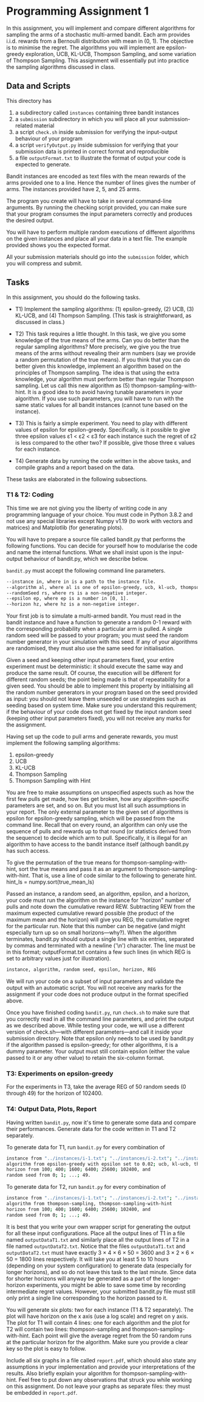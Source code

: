# Programming Assignment 1

In this assignment, you will implement and compare different algorithms for sampling the arms of a stochastic multi-armed bandit. Each arm provides i.i.d. rewards from a Bernoulli distribution with mean in (0, 1). The objective is to minimise the regret. The algorithms you will implement are epsilon-greedy exploration, UCB, KL-UCB, Thompson Sampling, and some variation of Thompson Sampling. This assignment will essentially put into practice the sampling algorithms discussed in class.


## Data and Scripts
This directory has 
1. a subdirectory called `instances` containing three bandit instances
2. a `submission` subdirectory in which you will place all your submission-related material
3. a script `check.sh` inside submission for verifying the input-output behaviour of your program
4. a script `verifyOutput.py` inside submission for verifying that your submission data is printed in correct format and reproducible
5. a file `outputFormat.txt` to illustrate the format of output your code is expected to generate.

Bandit instances are encoded as text files with the mean rewards of the arms provided one to a line. Hence the number of lines gives the number of arms. The instances provided have 2, 5, and 25 arms.

The program you create will have to take in several command-line arguments. By running the checking script provided, you can make sure that your program consumes the input parameters correctly and produces the desired output.

You will have to perform multiple random executions of different algorithms on the given instances and place all your data in a text file. The example provided shows you the expected format.

All your submission materials should go into the `submission` folder, which you will compress and submit.


## Tasks
In this assignment, you should do the following tasks.
- T1) Implement the sampling algorithms: (1) epsilon-greedy, (2) UCB, (3) KL-UCB, and (4) Thompson Sampling. (This task is straightforward, as discussed in class.)

- T2) This task requires a little thought. In this task, we give you some knowledge of the true means of the arms. Can you do better than the regular sampling algorithms? More precisely, we give you the true means of the arms without revealing their arm numbers (say we provide a random permutation of the true means). If you think that you can do better given this knowledge, implement an algorithm based on the principles of Thompson sampling. The idea is that using the extra knowledge, your algorithm must perform better than regular Thompson sampling. Let us call this new algorithm as (5) thompson-sampling-with-hint. It is a good idea to to avoid having tunable parameters in your algorithm. If you use such parameters, you will have to run with the same static values for all bandit instances (cannot tune based on the instance).

- T3) This is fairly a simple experiment. You need to play with different values of epsilon for epsilon-greedy. Specifically, is it possible to give three epsilon values ε1 < ε2 < ε3 for each instance such the regret of ε2 is less compared to the other two? If possible, give those three ε values for each instance.

- T4) Generate data by running the code written in the above tasks, and compile graphs and a report based on the data.


These tasks are elaborated in the following subsections.

### T1 & T2: Coding
This time we are not giving you the liberty of writing code in any programming language of your choice. You must code in Python 3.8.2 and not use any special libraries except Numpy v1.19 (to work with vectors and matrices) and Matplotlib (for generating plots).

You will have to prepare a source file called bandit.py that performs the following functions. You can decide for yourself how to modularise the code and name the internal functions. What we shall insist upon is the input-output behaviour of bandit.py, which we describe below.

`bandit.py` must accept the following command line parameters.

```bash
--instance in, where in is a path to the instance file.
--algorithm al, where al is one of epsilon-greedy, ucb, kl-ucb, thompson-sampling, and thompson-sampling-with-hint.
--randomSeed rs, where rs is a non-negative integer.
--epsilon ep, where ep is a number in [0, 1].
--horizon hz, where hz is a non-negative integer.
```

Your first job is to simulate a multi-armed bandit. You must read in the bandit instance and have a function to generate a random 0-1 reward with the corresponding probability when a particular arm is pulled. A single random seed will be passed to your program; you must seed the random number generator in your simulation with this seed. If any of your algorithms are randomised, they must also use the same seed for initialisation.

Given a seed and keeping other input parameters fixed, your entire experiment must be deterministic: it should execute the same way and produce the same result. Of course, the execution will be different for different random seeds; the point being made is that of repeatability for a given seed. You should be able to implement this property by initialising all the random number generators in your program based on the seed provided as input: you should not leave them unseeded or use strategies such as seeding based on system time. Make sure you understand this requirement; if the behaviour of your code does not get fixed by the input random seed (keeping other input parameters fixed), you will not receive any marks for the assignment.

Having set up the code to pull arms and generate rewards, you must implement the following sampling algorithms: 
1) epsilon-greedy
2) UCB
3) KL-UCB
4) Thompson Sampling
5) Thompson Sampling with Hint

You are free to make assumptions on unspecified aspects such as how the first few pulls get made, how ties get broken, how any algorithm-specific parameters are set, and so on. But you must list all such assumptions in your report. The only external parameter to the given set of algorithms is epsilon for epsilon-greedy sampling, which will be passed from the command line. Recall that on every round, an algorithm can only use the sequence of pulls and rewards up to that round (or statistics derived from the sequence) to decide which arm to pull. Specifically, it is illegal for an algorithm to have access to the bandit instance itself (although bandit.py has such access.

To give the permutation of the true means for thompson-sampling-with-hint, sort the true means and pass it as an argument to thompson-sampling-with-hint. That is, use a line of code similar to the following to generate hint. hint_ls = numpy.sort(true_mean_ls)

Passed an instance, a random seed, an algorithm, epsilon, and a horizon, your code must run the algorithm on the instance for "horizon" number of pulls and note down the cumulative reward REW. Subtracting REW from the maximum expected cumulative reward possible (the product of the maximum mean and the horizon) will give you REG, the cumulative regret for the particular run. Note that this number can be negative (and might especially turn up so on small horizons—why?). When the algorithm terminates, bandit.py should output a single line with six entries, separated by commas and terminated with a newline ('\n') character. The line must be in this format; outputFormat.txt contains a few such lines (in which REG is set to arbitrary values just for illustration).
```bash
instance, algorithm, random seed, epsilon, horizon, REG
```
We will run your code on a subset of input parameters and validate the output with an automatic script. You will not receive any marks for the assignment if your code does not produce output in the format specified above.

Once you have finished coding `bandit.py`, run `check.sh` to make sure that you correctly read in all the command line parameters, and print the output as we described above. While testing your code, we will use a different version of check.sh—with different parameters—and call it inside your submission directory.
Note that epsilon only needs to be used by bandit.py if the algorithm passed is epsilon-greedy; for other algorithms, it is a dummy parameter. Your output must still contain epsilon (either the value passed to it or any other value) to retain the six-column format.

### T3: Experiments on epsilon-greedy
For the experiments in T3, take the average REG of 50 random seeds (0 through 49) for the horizon of 102400.

### T4: Output Data, Plots, Report
Having written `bandit.py`, now it's time to generate some data and compare their performances. Generate data for the code written in T1 and T2 separately.

To generate data for T1, run `bandit.py` for every combination of

```bash
instance from "../instances/i-1.txt"; "../instances/i-2.txt"; "../instances/i-3.txt",
algorithm from epsilon-greedy with epsilon set to 0.02; ucb, kl-ucb, thompson-sampling,
horizon from 100; 400; 1600; 6400; 25600; 102400, and
random seed from 0; 1; ...; 49.
```

To generate data for T2, run `bandit.py` for every combination of

```bash
instance from "../instances/i-1.txt"; "../instances/i-2.txt"; "../instances/i-3.txt",
algorithm from thompson-sampling, thompson-sampling-with-hint
horizon from 100; 400; 1600; 6400; 25600; 102400, and
random seed from 0; 1; ...; 49.
```

It is best that you write your own wrapper script for generating the output for all these input configurations. Place all the output lines of T1 in a file named `outputDataT1.txt` and similarly place all the output lines of T2 in a file named `outputDataT2.txt`. Notice that the files `outputDataT1.txt` and `outputDataT2.txt` must have exactly 3 × 4 × 6 × 50 = 3600 and 3 × 2 × 6 × 50 = 1800 lines respectively. It will take you at least 5 to 10 hours (depending on your system configuration) to generate data (especially for longer horizons), and so do not leave this task to the last minute. Since data for shorter horizons will anyway be generated as a part of the longer-horizon experiments, you might be able to save some time by recording intermediate regret values. However, your submitted bandit.py file must still only print a single line corresponding to the horizon passed to it.

You will generate six plots: two for each instance (T1 & T2 separately). The plot will have horizon on the x axis (use a log scale) and regret on y axis. The plot for T1 will contain 4 lines: one for each algorithm and the plot for T2 will contain two lines: thompson-sampling and thompson-sampling-with-hint. Each point will give the average regret from the 50 random runs at the particular horizon for the algorithm. Make sure you provide a clear key so the plot is easy to follow.

Include all six graphs in a file called `report.pdf`, which should also state any assumptions in your implementation and provide your interpretations of the results. Also briefly explain your algorithm for thompson-sampling-with-hint. Feel free to put down any observations that struck you while working on this assignment. Do not leave your graphs as separate files: they must be embedded in `report.pdf`.

